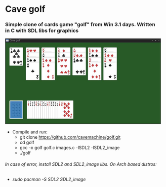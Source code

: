 # Cave golf  
### Simple clone of cards game "golf" from Win 3.1 days. Written in C with SDL libs for graphics  

![beta_1](/misc/screenshot.jpg)
- Compile and run: 
  - git clone https://github.com/cavemachine/golf.git
  - cd golf
  - gcc -o golf golf.c images.c -lSDL2 -lSDL2_image
  - ./golf

###### In case of error, install SDL2 and SDL2_image libs. On Arch based distros:  
-  ###### sudo pacman -S SDL2 SDL2_image


